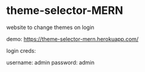 # theme-selector-MERN
website to change themes on login

demo:
https://theme-selector-mern.herokuapp.com/


login creds:

username: admin
password: admin
